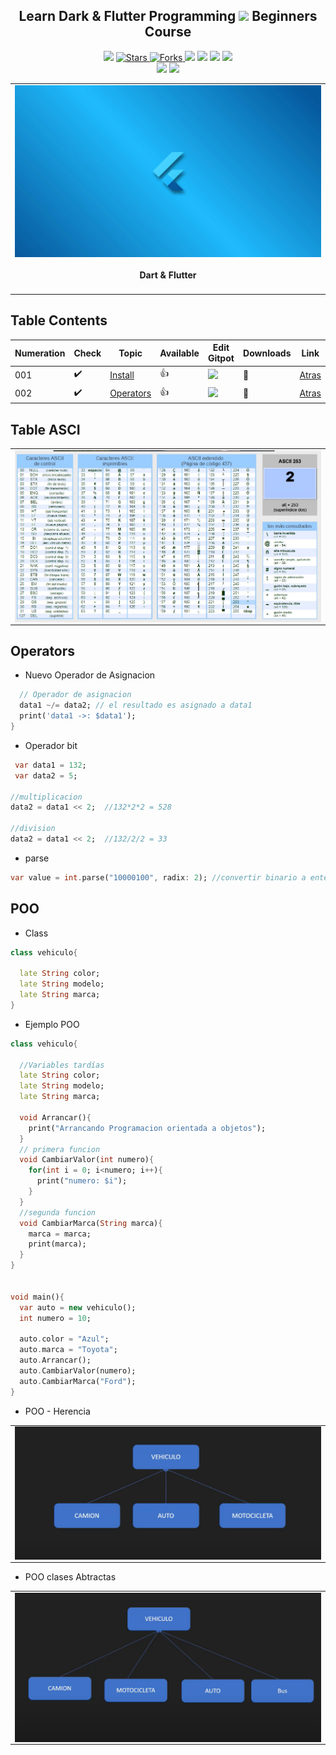 <h2 align="center">Learn Dark & Flutter Programming <img src="https://media.giphy.com/media/lnIfDxGkt2t6L3KmgG/giphy.gif" width="35px"> Beginners Course
 </h2>

<p align="center">
  
   </a>
    <img src="https://img.shields.io/github/languages/top/BrianMarquez3/Learning-Dark-Flutter?color=blue">
  </a>
  <a href="https://github.com/BrianMarquez3/Learning-Dark-Flutter/stargazers">
    <img src="https://img.shields.io/github/stars/BrianMarquez3/Learning-Dark-Flutter.svg?style=flat" alt="Stars">
  </a>
  <a href="https://github.com/BrianMarquez3/Learning-Dark-Flutter/network">
    <img src="https://img.shields.io/github/forks/BrianMarquez3/Learning-Dark-Flutter.svg?style=flat" alt="Forks">
  </a>
    <img src="https://img.shields.io/github/v/tag/BrianMarquez3/Learning-Dark-Flutter?color=red&label=Version&logo=dart">
  </a>
  
  </a>
    <img src="https://img.shields.io/github/languages/code-size/BrianMarquez3/Learning-Dark-Flutter">
  </a>
  
  </a>
    <img src="https://img.shields.io/github/downloads/BrianMarquez3/Learning-Dark-Flutter/total?color=green">
  </a>
  
   </a>
   <a href="https://github.com/BrianMarquez3/Learning-Dark-Flutter/network">
    <img src="https://img.shields.io/badge/Plataform-Windows-blue">
  </a><br>
 
<!--Cuadrados grandes-->
  <img src="https://img.shields.io/github/last-commit/BrianMarquez3/Learning-Dark-Flutter?color=yellow&style=for-the-badge">
  <img src="https://img.shields.io/github/languages/count/BrianMarquez3/Learning-Dark-Flutter?style=for-the-badge">
  
</p>
  
<table align="center">
  <tr>
    <td align="center" style="padding=0;width=50%;">
      <img align="center" style="padding=0;" src="./images/4.webp" />
      <h4 align="center"> Dart & Flutter </h4>
    </td>
  </tr>
</table>



## Table Contents

 Numeration    | Check  |    Topic      |   Available      |    Edit Gitpot    |    Downloads    |  Link   |
| ------------ |--------|-------------- |----------------- |------------------ |---------------- |-------- |
|  001   |:heavy_check_mark: | [Install](https://github.com/BrianMarquez3/Learning-Dark-Flutter/tree/main/Install)  |   👍  |<img src="https://media.giphy.com/media/gJ1zlEIw4c30qpyooF/giphy.gif" width="25px"> | 💾 | [ Atras](https://github.com/BrianMarquez3) | 
|  002   |:heavy_check_mark: | [Operators](#Operators)  |   👍  |<img src="https://media.giphy.com/media/gJ1zlEIw4c30qpyooF/giphy.gif" width="25px"> | 💾 | [ Atras](https://github.com/BrianMarquez3) | 

## Table ASCI

<table align="center">
  <tr>
    <td align="center" style="padding=0;width=50%;">
      <img align="center" style="padding=0;" src="./ASCI/Asci_code.jpg" />
    </td>
  </tr>
</table>

## Operators

* Nuevo Operador de Asignacion

```dart
  // Operador de asignacion
  data1 ~/= data2; // el resultado es asignado a data1
  print('data1 ->: $data1');
}
```
* Operador bit

```dart
 var data1 = 132;
 var data2 = 5;

//multiplicacion
data2 = data1 << 2;  //132*2*2 = 528

//division
data2 = data1 << 2;  //132/2/2 = 33
```

* parse

```dart
var value = int.parse("10000100", radix: 2); //convertir binario a entero
```

<!--https://giphy.com/stickers/LeCercle-Boxing-boom-cercle-lecercle-hsg8UlvI5sYa4oVFIW>-->

## POO

* Class

```dart
class vehiculo{

  late String color;
  late String modelo;
  late String marca;
}

```

* Ejemplo POO

```dart
class vehiculo{

  //Variables tardías
  late String color;
  late String modelo;
  late String marca;

  void Arrancar(){
    print("Arrancando Programacion orientada a objetos");
  }
  // primera funcion
  void CambiarValor(int numero){
    for(int i = 0; i<numero; i++){
      print("numero: $i");
    }
  }
  //segunda funcion
  void CambiarMarca(String marca){
    marca = marca;
    print(marca);
  }
}


void main(){
  var auto = new vehiculo();
  int numero = 10;

  auto.color = "Azul";
  auto.marca = "Toyota";
  auto.Arrancar();
  auto.CambiarValor(numero);
  auto.CambiarMarca("Ford");
}
```

* POO - Herencia


<table align="center">
  <tr>
    <td align="center" style="padding=0;width=50%;">
      <img align="center" style="padding=0;" src="./images/image_herencia.png" />
    </td>
  </tr>
</table>

* POO clases Abtractas

<table align="center">
  <tr>
    <td align="center" style="padding=0;width=50%;">
      <img align="center" style="padding=0;" src="./images/image_classesAbtractas.png" />
    </td>
  </tr>
</table>
